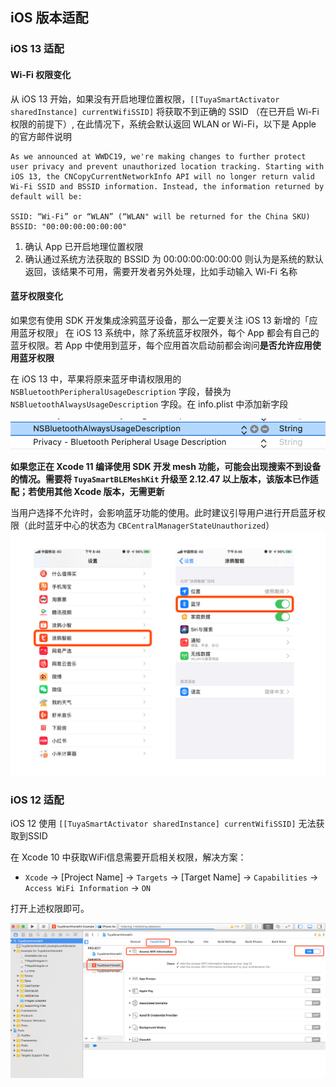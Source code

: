 ## iOS 版本适配

### iOS 13 适配

#### Wi-Fi 权限变化

从 iOS 13 开始，如果没有开启地理位置权限，`[[TuyaSmartActivator sharedInstance] currentWifiSSID]` 将获取不到正确的 SSID （在已开启 Wi-Fi 权限的前提下）,  在此情况下，系统会默认返回 WLAN or Wi-Fi，以下是 Apple 的官方邮件说明

```
As we announced at WWDC19, we're making changes to further protect user privacy and prevent unauthorized location tracking. Starting with iOS 13, the CNCopyCurrentNetworkInfo API will no longer return valid Wi-Fi SSID and BSSID information. Instead, the information returned by default will be: 

SSID: “Wi-Fi” or “WLAN” (“WLAN" will be returned for the China SKU)
BSSID: "00:00:00:00:00:00"
```

1. 确认 App 已开启地理位置权限
2. 确认通过系统方法获取的 BSSID 为 00:00:00:00:00:00 则认为是系统的默认返回，该结果不可用，需要开发者另外处理，比如手动输入 Wi-Fi 名称

#### 蓝牙权限变化

如果您有使用 SDK 开发集成涂鸦蓝牙设备，那么一定要关注 iOS 13 新增的「应用蓝牙权限」
在 iOS 13 系统中，除了系统蓝牙权限外，每个 App 都会有自己的蓝牙权限。若 App 中使用到蓝牙，每个应用首次启动前都会询问**是否允许应用使用蓝牙权限**

在 iOS 13 中，苹果将原来蓝牙申请权限用的 `NSBluetoothPeripheralUsageDescription` 字段，替换为  `NSBluetoothAlwaysUsageDescription` 字段。在 info.plist 中添加新字段

<img src="./images/ios-sdk-demo-ios13-ble.png" alt="img" style="zoom:80%;" />



**如果您正在 Xcode 11 编译使用 SDK 开发 mesh 功能，可能会出现搜索不到设备的情况。需要将 `TuyaSmartBLEMeshKit` 升级至 2.12.47 以上版本，该版本已作适配；若使用其他 Xcode 版本，无需更新**

当用户选择不允许时，会影响蓝牙功能的使用。此时建议引导用户进行开启蓝牙权限（此时蓝牙中心的状态为 `CBCentralManagerStateUnauthorized`）
![](./images/ios-ble-guide-cn.png)

### iOS 12 适配

iOS 12 使用 `[[TuyaSmartActivator sharedInstance] currentWifiSSID]` 无法获取到SSID

在 Xcode 10 中获取WiFi信息需要开启相关权限，解决方案：

- `Xcode` -> [Project Name] -> `Targets` -> [Target Name] -> `Capabilities` -> `Access WiFi Information` -> `ON`

打开上述权限即可。

![](./images/ios-sdk-wifi-access.png)
